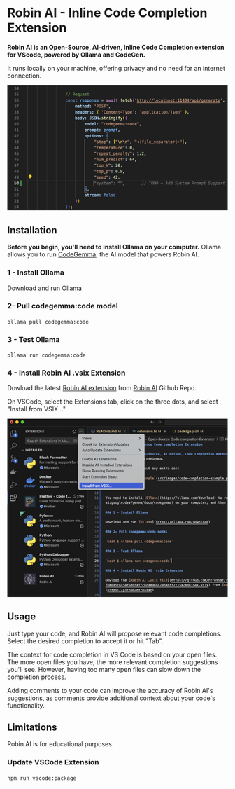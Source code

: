 # Robin AI - Inline Code Completion Extension

**Robin AI is an Open-Source, AI-driven, Inline Code Completion extension for VScode, powered by Ollama and CodeGen.**

It runs locally on your machine, offering privacy and no need for an internet connection.

![Code Completion Example](src/images/code-completion-example.png)

## Installation

**Before you begin, you'll need to install Ollama on your computer.** Ollama allows you to run [CodeGemma](https://ai.google.dev/gemma/docs/codegemma), the AI model that powers Robin AI.

### 1 - Install Ollama

Download and run [Ollama](https://ollama.com/download)

### 2- Pull codegemma:code model

`ollama pull codegemma:code`

### 3 - Test Ollama

`ollama run codegemma:code`

### 4 - Install Robin AI .vsix Extension

Dowload the latest [Robin AI extension](https://github.com/ntrossat/robin-ai/blob/main/robin-ai-0.1.0.vsix) from [Robin AI](https://github/ntrossat/robin-ai) Github Repo.

On VSCode, select the Extensions tab, click on the three dots, and select "Install from VSIX..."

![Install from VSIX](src/images/install-from-vsix.png)

## Usage

Just type your code, and Robin AI will propose relevant code completions. Select the desired completion to accept it or hit "Tab".

The context for code completion in VS Code is based on your open files. The more open files you have, the more relevant completion suggestions you'll see. However, having too many open files can slow down the completion process.

Adding comments to your code can improve the accuracy of Robin AI's suggestions, as comments provide additional context about your code's functionality.

## Limitations

Robin AI is for educational purposes.

### Update VSCode Extension

`npm run vscode:package`
